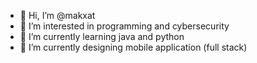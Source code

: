 - 👋 Hi, I’m @makxat
- 👀 I’m interested in programming and cybersecurity 
- 🌱 I’m currently learning java and python
- 💞️ I’m currently designing mobile application (full stack)

<!---
makxat/makxat is a ✨ special ✨ repository because its `README.md` (this file) appears on your GitHub profile.
You can click the Preview link to take a look at your changes.
--->
